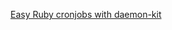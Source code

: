 [Easy Ruby cronjobs with daemon-kit](http://www.opensourcery.co.za/2009/04/28/easy-ruby-cronjobs-with-daemon-kit/ "Easy Ruby cronjobs with daemon-kit | Open Sourcery")